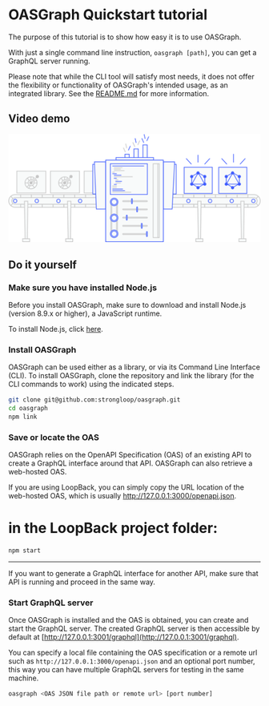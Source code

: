 # OASGraph Quickstart tutorial

The purpose of this tutorial is to show how easy it is to use OASGraph.

With just a single command line instruction, `oasgraph [path]`, you can get a GraphQL server running.

Please note that while the CLI tool will satisfy most needs, it does not offer the flexibility or functionality of OASGraph's intended usage, as an integrated library. See the [README.md](../../README.md) for more information.

## Video demo

[![OASGraph](../conveyor_belt.png)](https://www.youtube.com/watch?v=_u7artgCqAw&feature=youtu.be "Click here to watch!")

## Do it yourself

### Make sure you have installed Node.js

Before you install OASGraph, make sure to download and install Node.js (version 8.9.x or higher), a JavaScript runtime.

To install Node.js, click [here](https://nodejs.org/en/download/).

### Install OASGraph

OASGraph can be used either as a library, or via its Command Line Interface (CLI). To install OASGraph, clone the repository and link the library (for the CLI commands to work) using the indicated steps.

```sh
git clone git@github.com:strongloop/oasgraph.git
cd oasgraph
npm link
```

### Save or locate the OAS

OASGraph relies on the OpenAPI Specification (OAS) of an existing API to create a GraphQL interface around that API. OASGraph can also retrieve a web-hosted OAS.

If you are using LoopBack, you can simply copy the URL location of the web-hosted OAS, which is usually http://127.0.0.1:3000/openapi.json.

# in the LoopBack project folder:

```sh
npm start
```

***

If you want to generate a GraphQL interface for another API, make sure that API is running and proceed in the same way.

### Start GraphQL server

Once OASGraph is installed and the OAS is obtained, you can create and start the GraphQL server. The created GraphQL server is then accessible by default at [http://127.0.0.1:3001/graphql](http://127.0.0.1:3001/graphql).

You can specify a local file containing the OAS specification or a remote url such as `http://127.0.0.1:3000/openapi.json` and an optional port number, this way you can have multiple GraphQL servers for testing in the same machine.

```sh
oasgraph <OAS JSON file path or remote url> [port number]
```
